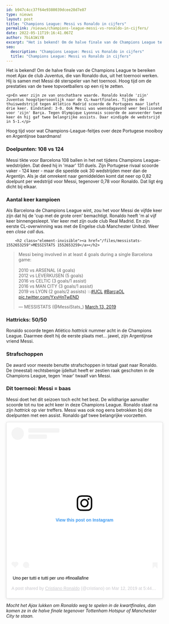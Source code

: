 ```yaml
---
id: b947c4cc37f64e9380039dcee28d7e87
type: nieuws
layout: post
title: "Champions League: Messi vs Ronaldo in cijfers"
permalink: /nieuws/champions-league-messi-vs-ronaldo-in-cijfers/
date: 2022-05-11T19:16:41.067Z
author: 7biA1WiYB
excerpt: "Het is bekend! Om de halve finale van de Champions League te bereiken moet Ajax de club Juventus, die van Ronaldo dus, uit het toernooi werken. Hij is samen met Messi dé sterspeler van het toernooi. Hoog tijd om de prestaties van de twee topvoetballers op een rij te zetten.  "
seo:
  description: "Champions League: Messi vs Ronaldo in cijfers"
  title: "Champions League: Messi vs Ronaldo in cijfers"
---
```

Het is bekend! Om de halve finale van de Champions League te bereiken moet Ajax de club Juventus, die van Ronaldo dus, uit het toernooi werken. Hij is samen met Messi dé sterspeler van het toernooi. Hoog tijd om de prestaties van de twee topvoetballers op een rij te zetten.  

    <p>En weer zijn ze van onschatbare waarde. Ronaldo knalde 'zijn' Juventus hoogstpersoonlijk naar de CL-kwartfinales. Tijdens de thuiswedstrijd tegen Atlético Madrid scoorde de Portugees maar liefst drie keer. Eindstand: 3-0. Ook Messi was woensdagavond weer beslissend voor 'zijn' Barça. Tegen Olympique Lyonnais scoorde de aanvoerder twee keer én hij gaf twee belangrijke assists. Daar eindigde de wedstsrijd in 5-1.</p>
<p>Hoog tijd voor wat Champions-League-feitjes over deze Portugese mooiboy en Argentijnse baardmans!</p>
<h3>Doelpunten: 108 vs 124</h3>
<p>Messi tikte voor Barcelona 108 ballen in het net tijdens Champions League-wedstrijden. Dat deed hij in 'maar' 131 duels. Zijn Portugese rivaal scoorde vaker - 124 keer - maar die speelde ook 30 wedstrijden meer dan de Argentijn. Als je dat omrekent naar gemiddelden komt dat neer op 0,82 doelpunt per wedstrijd voor Messi, tegenover 0,78 voor Ronaldo. Dat ligt érg dicht bij elkaar.</p>
<h3>Aantal keer kampioen</h3>
<p>Als Barcelona de Champions League wint, zou het voor Messi de vijfde keer zijn dat hij de 'cup met de grote oren' bemachtigt. Ronaldo heeft 'm al vijf keer binnengesleept. Vier keer met zijn oude club Real Madrid. En zijn eerste CL-overwinning was met de Engelse club Manchester United. Weer een <em>close call</em> dus.</p>
<p><div class="media media-element-container media-default"><div id="file-536561" class="file file-document file-text-oembed">

        <h2 class="element-invisible"><a href="/files/messistats-1552653259">MESSISTATS 1552653259</a></h2>
    
  
  <div class="content">
    
<blockquote class="twitter-tweet" data-width="550"><p lang="en" dir="ltr">Messi being involved in at least 4 goals during a single Barcelona game:<br><br>2010 vs ARSENAL (4 goals)<br>2012 vs LEVERKUSEN (5 goals)<br>2016 vs CELTIC (3 goals/1 assist)<br>2016 vs MAN CITY (3 goals/1 assist)<br>2019 vs LYON (2 goals/2 assists) 💥<a href="https://twitter.com/hashtag/UCL?src=hash&amp;ref_src=twsrc%5Etfw">#UCL</a> <a href="https://twitter.com/hashtag/Bar%C3%A7aOL?src=hash&amp;ref_src=twsrc%5Etfw">#BarçaOL</a> <a href="https://t.co/YxvHnTwEND">pic.twitter.com/YxvHnTwEND</a></p>&mdash; MESSISTATS (@MessiStats_) <a href="https://twitter.com/MessiStats_/status/1105952710480855040?ref_src=twsrc%5Etfw">March 13, 2019</a></blockquote>
<script async="" src="https://platform.twitter.com/widgets.js" charset="utf-8"></script>
  </div>

  
</div>
</div>
<h3>Hattricks: 50/50</h3>
<p>Ronaldo scoorde tegen Atlético <em>hattrick </em>nummer acht in de Champions League. Daarmee deelt hij de eerste plaats met... jawel, zijn Argentijnse vriend Messi.</p>
<h3>Strafschoppen</h3>
<p>De award voor meeste benutte strafschoppen in totaal gaat naar Ronaldo. De (meestal) rechtsbenige ijdeltuit heeft er zestien raak geschoten in de Champions League, tegen 'maar' twaalf van Messi.</p>
<h3>Dit toernooi: Messi = baas</h3>
<p>Messi doet het dit seizoen toch echt het best. De wildharige aanvaller scoorde tot nu toe acht keer in deze Champions League. Ronaldo staat na zijn <em>hattrick </em>op vier treffers. Messi was ook nog eens betrokken bij drie doelpunten met een assist. Ronaldo gaf twee belangrijke voorzetten. </p>
<p><div class="media media-element-container media-default"><div id="file-536560" class="file file-image file-image-oembed">

        
  
  <div class="content">
    
<blockquote class="instagram-media" data-instgrm-captioned="" data-instgrm-permalink="https://www.instagram.com/p/Bu7ceU9gj5o/?utm_source=ig_embed&amp;utm_campaign=loading" data-instgrm-version="12" style=" background:#FFF; border:0; border-radius:3px; box-shadow:0 0 1px 0 rgba(0,0,0,0.5),0 1px 10px 0 rgba(0,0,0,0.15); margin: 1px; max-width:640px; min-width:326px; padding:0; width:99.375%; width:-webkit-calc(100% - 2px); width:calc(100% - 2px);"><div style="padding:16px;"> <a href="https://www.instagram.com/p/Bu7ceU9gj5o/?utm_source=ig_embed&amp;utm_campaign=loading" style=" background:#FFFFFF; line-height:0; padding:0 0; text-align:center; text-decoration:none; width:100%;" target="_blank"> <div style=" display: flex; flex-direction: row; align-items: center;"> <div style="background-color: #F4F4F4; border-radius: 50%; flex-grow: 0; height: 40px; margin-right: 14px; width: 40px;"></div> <div style="display: flex; flex-direction: column; flex-grow: 1; justify-content: center;"> <div style=" background-color: #F4F4F4; border-radius: 4px; flex-grow: 0; height: 14px; margin-bottom: 6px; width: 100px;"></div> <div style=" background-color: #F4F4F4; border-radius: 4px; flex-grow: 0; height: 14px; width: 60px;"></div></div></div><div style="padding: 19% 0;"></div> <div style="display:block; height:50px; margin:0 auto 12px; width:50px;"><svg width="50px" height="50px" viewbox="0 0 60 60" version="1.1" xmlns="https://www.w3.org/2000/svg" xmlns:xlink="https://www.w3.org/1999/xlink"><g stroke="none" stroke-width="1" fill="none" fill-rule="evenodd"><g transform="translate(-511.000000, -20.000000)" fill="#000000"><g><path d="M556.869,30.41 C554.814,30.41 553.148,32.076 553.148,34.131 C553.148,36.186 554.814,37.852 556.869,37.852 C558.924,37.852 560.59,36.186 560.59,34.131 C560.59,32.076 558.924,30.41 556.869,30.41 M541,60.657 C535.114,60.657 530.342,55.887 530.342,50 C530.342,44.114 535.114,39.342 541,39.342 C546.887,39.342 551.658,44.114 551.658,50 C551.658,55.887 546.887,60.657 541,60.657 M541,33.886 C532.1,33.886 524.886,41.1 524.886,50 C524.886,58.899 532.1,66.113 541,66.113 C549.9,66.113 557.115,58.899 557.115,50 C557.115,41.1 549.9,33.886 541,33.886 M565.378,62.101 C565.244,65.022 564.756,66.606 564.346,67.663 C563.803,69.06 563.154,70.057 562.106,71.106 C561.058,72.155 560.06,72.803 558.662,73.347 C557.607,73.757 556.021,74.244 553.102,74.378 C549.944,74.521 548.997,74.552 541,74.552 C533.003,74.552 532.056,74.521 528.898,74.378 C525.979,74.244 524.393,73.757 523.338,73.347 C521.94,72.803 520.942,72.155 519.894,71.106 C518.846,70.057 518.197,69.06 517.654,67.663 C517.244,66.606 516.755,65.022 516.623,62.101 C516.479,58.943 516.448,57.996 516.448,50 C516.448,42.003 516.479,41.056 516.623,37.899 C516.755,34.978 517.244,33.391 517.654,32.338 C518.197,30.938 518.846,29.942 519.894,28.894 C520.942,27.846 521.94,27.196 523.338,26.654 C524.393,26.244 525.979,25.756 528.898,25.623 C532.057,25.479 533.004,25.448 541,25.448 C548.997,25.448 549.943,25.479 553.102,25.623 C556.021,25.756 557.607,26.244 558.662,26.654 C560.06,27.196 561.058,27.846 562.106,28.894 C563.154,29.942 563.803,30.938 564.346,32.338 C564.756,33.391 565.244,34.978 565.378,37.899 C565.522,41.056 565.552,42.003 565.552,50 C565.552,57.996 565.522,58.943 565.378,62.101 M570.82,37.631 C570.674,34.438 570.167,32.258 569.425,30.349 C568.659,28.377 567.633,26.702 565.965,25.035 C564.297,23.368 562.623,22.342 560.652,21.575 C558.743,20.834 556.562,20.326 553.369,20.18 C550.169,20.033 549.148,20 541,20 C532.853,20 531.831,20.033 528.631,20.18 C525.438,20.326 523.257,20.834 521.349,21.575 C519.376,22.342 517.703,23.368 516.035,25.035 C514.368,26.702 513.342,28.377 512.574,30.349 C511.834,32.258 511.326,34.438 511.181,37.631 C511.035,40.831 511,41.851 511,50 C511,58.147 511.035,59.17 511.181,62.369 C511.326,65.562 511.834,67.743 512.574,69.651 C513.342,71.625 514.368,73.296 516.035,74.965 C517.703,76.634 519.376,77.658 521.349,78.425 C523.257,79.167 525.438,79.673 528.631,79.82 C531.831,79.965 532.853,80.001 541,80.001 C549.148,80.001 550.169,79.965 553.369,79.82 C556.562,79.673 558.743,79.167 560.652,78.425 C562.623,77.658 564.297,76.634 565.965,74.965 C567.633,73.296 568.659,71.625 569.425,69.651 C570.167,67.743 570.674,65.562 570.82,62.369 C570.966,59.17 571,58.147 571,50 C571,41.851 570.966,40.831 570.82,37.631"></path></g></g></g></svg></div><div style="padding-top: 8px;"> <div style=" color:#3897f0; font-family:Arial,sans-serif; font-size:14px; font-style:normal; font-weight:550; line-height:18px;"> View this post on Instagram</div></div><div style="padding: 12.5% 0;"></div> <div style="display: flex; flex-direction: row; margin-bottom: 14px; align-items: center;"><div> <div style="background-color: #F4F4F4; border-radius: 50%; height: 12.5px; width: 12.5px; transform: translateX(0px) translateY(7px);"></div> <div style="background-color: #F4F4F4; height: 12.5px; transform: rotate(-45deg) translateX(3px) translateY(1px); width: 12.5px; flex-grow: 0; margin-right: 14px; margin-left: 2px;"></div> <div style="background-color: #F4F4F4; border-radius: 50%; height: 12.5px; width: 12.5px; transform: translateX(9px) translateY(-18px);"></div></div><div style="margin-left: 8px;"> <div style=" background-color: #F4F4F4; border-radius: 50%; flex-grow: 0; height: 20px; width: 20px;"></div> <div style=" width: 0; height: 0; border-top: 2px solid transparent; border-left: 6px solid #f4f4f4; border-bottom: 2px solid transparent; transform: translateX(16px) translateY(-4px) rotate(30deg)"></div></div><div style="margin-left: auto;"> <div style=" width: 0px; border-top: 8px solid #F4F4F4; border-right: 8px solid transparent; transform: translateY(16px);"></div> <div style=" background-color: #F4F4F4; flex-grow: 0; height: 12px; width: 16px; transform: translateY(-4px);"></div> <div style=" width: 0; height: 0; border-top: 8px solid #F4F4F4; border-left: 8px solid transparent; transform: translateY(-4px) translateX(8px);"></div></div></div></a> <p style=" margin:8px 0 0 0; padding:0 4px;"> <a href="https://www.instagram.com/p/Bu7ceU9gj5o/?utm_source=ig_embed&amp;utm_campaign=loading" style=" color:#000; font-family:Arial,sans-serif; font-size:14px; font-style:normal; font-weight:normal; line-height:17px; text-decoration:none; word-wrap:break-word;" target="_blank">Uno per tutti e tutti per uno #finoallafine</a></p> <p style=" color:#c9c8cd; font-family:Arial,sans-serif; font-size:14px; line-height:17px; margin-bottom:0; margin-top:8px; overflow:hidden; padding:8px 0 7px; text-align:center; text-overflow:ellipsis; white-space:nowrap;">A post shared by <a href="https://www.instagram.com/cristiano/?utm_source=ig_embed&amp;utm_campaign=loading" style=" color:#c9c8cd; font-family:Arial,sans-serif; font-size:14px; font-style:normal; font-weight:normal; line-height:17px;" target="_blank"> Cristiano Ronaldo</a> (@cristiano) on <time style=" font-family:Arial,sans-serif; font-size:14px; line-height:17px;" datetime="2019-03-13T00:44:22+00:00">Mar 12, 2019 at 5:44pm PDT</time></p></div></blockquote>
<script async="" src="//www.instagram.com/embed.js"></script>  </div>

  
</div>
</div>
<p><em>Mocht het Ajax lukken om Ronaldo weg te spelen in de kwartfinales, dan komen ze in de halve finale tegenover Tottenham Hotspur of Manchester City te staan.</em></p>  

